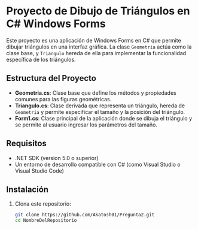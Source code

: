 # Proyecto de Dibujo de Triángulos en C# Windows Forms

Este proyecto es una aplicación de Windows Forms en C# que permite dibujar triángulos en una interfaz gráfica. La clase `Geometria` actúa como la clase base, y `Triangulo` hereda de ella para implementar la funcionalidad específica de los triángulos.

## Estructura del Proyecto

- **Geometria.cs**: Clase base que define los métodos y propiedades comunes para las figuras geométricas.
- **Triangulo.cs**: Clase derivada que representa un triángulo, hereda de `Geometria` y permite especificar el tamaño y la posición del triángulo.
- **Form1.cs**: Clase principal de la aplicación donde se dibuja el triángulo y se permite al usuario ingresar los parámetros del tamaño.

## Requisitos

- .NET SDK (version 5.0 o superior)
- Un entorno de desarrollo compatible con C# (como Visual Studio o Visual Studio Code)

## Instalación

1. Clona este repositorio:

   ```bash
   git clone https://github.com/Akatosh01/Pregunta2.git
   cd NombreDelRepositorio